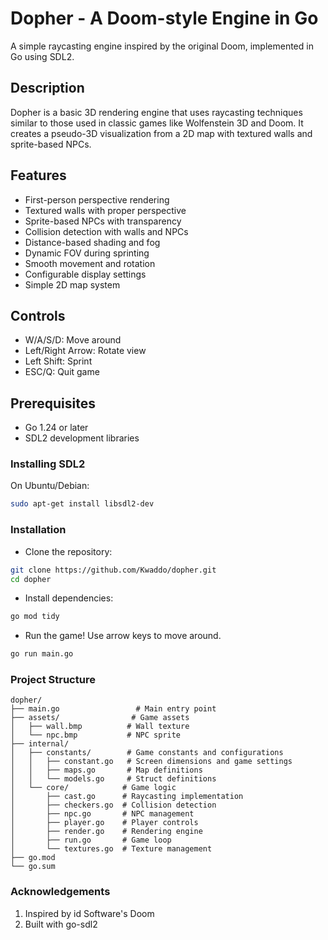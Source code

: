 # Dopher - A Doom-style Engine in Go

A simple raycasting engine inspired by the original Doom, implemented in Go using SDL2.

## Description

Dopher is a basic 3D rendering engine that uses raycasting techniques similar to those used in classic games like Wolfenstein 3D and Doom. It creates a pseudo-3D visualization from a 2D map with textured walls and sprite-based NPCs.

## Features

- First-person perspective rendering
- Textured walls with proper perspective
- Sprite-based NPCs with transparency
- Collision detection with walls and NPCs
- Distance-based shading and fog
- Dynamic FOV during sprinting
- Smooth movement and rotation
- Configurable display settings
- Simple 2D map system

## Controls

- W/A/S/D: Move around
- Left/Right Arrow: Rotate view
- Left Shift: Sprint
- ESC/Q: Quit game

## Prerequisites

- Go 1.24 or later
- SDL2 development libraries

### Installing SDL2

On Ubuntu/Debian:

```bash
sudo apt-get install libsdl2-dev
```

### Installation

- Clone the repository:

```bash
git clone https://github.com/Kwaddo/dopher.git
cd dopher
```

- Install dependencies:

```bash
go mod tidy
```

- Run the game! Use arrow keys to move around.

```bash
go run main.go
```

### Project Structure

```struct
dopher/
├── main.go                 # Main entry point
├── assets/                # Game assets
│   ├── wall.bmp          # Wall texture
│   └── npc.bmp           # NPC sprite
├── internal/
│   ├── constants/        # Game constants and configurations
│   │   ├── constant.go   # Screen dimensions and game settings
│   │   ├── maps.go       # Map definitions
│   │   └── models.go     # Struct definitions
│   └── core/            # Game logic
│       ├── cast.go      # Raycasting implementation
│       ├── checkers.go  # Collision detection
│       ├── npc.go       # NPC management
│       ├── player.go    # Player controls
│       ├── render.go    # Rendering engine
│       ├── run.go       # Game loop
│       └── textures.go  # Texture management
├── go.mod
└── go.sum
```

### Acknowledgements

1) Inspired by id Software's Doom
2) Built with go-sdl2
